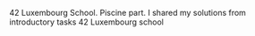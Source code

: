 42 Luxembourg School. Piscine part.
I shared my solutions from introductory tasks 42 Luxembourg school
